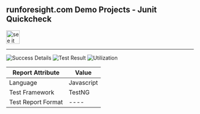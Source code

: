 
## runforesight.com Demo Projects - Junit Quickcheck

<a href="https://demo.app.runforesight.com/repositories/github/runforesight-demo/appium-test-distribution/workflow-runs">
  <img src="https://4750167.fs1.hubspotusercontent-na1.net/hubfs/4750167/foresight-live-badge-72.png" height="36" alt="see it on foresight" />
</a>

---
![Success Details](https://api-public.service.runforesight.com/api/v1/badge/success?repoId=5866406a-944f-42df-a94a-c6f47a9e2013)
![Test Result](https://api-public.service.runforesight.com/api/v1/badge/test?repoId=5866406a-944f-42df-a94a-c6f47a9e2013)
![Utilization](https://api-public.service.runforesight.com/api/v1/badge/utilization?repoId=5866406a-944f-42df-a94a-c6f47a9e2013)




| Report Attribute  | Value   |
|---|---|
| Language | Javascript |
| Test Framework  | TestNG |
| Test Report Format | ---- |
